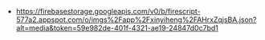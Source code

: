 - https://firebasestorage.googleapis.com/v0/b/firescript-577a2.appspot.com/o/imgs%2Fapp%2Fxinyiheng%2FAHrxZqjsBA.json?alt=media&token=59e982de-401f-4321-ae19-24847d0c7bd1
